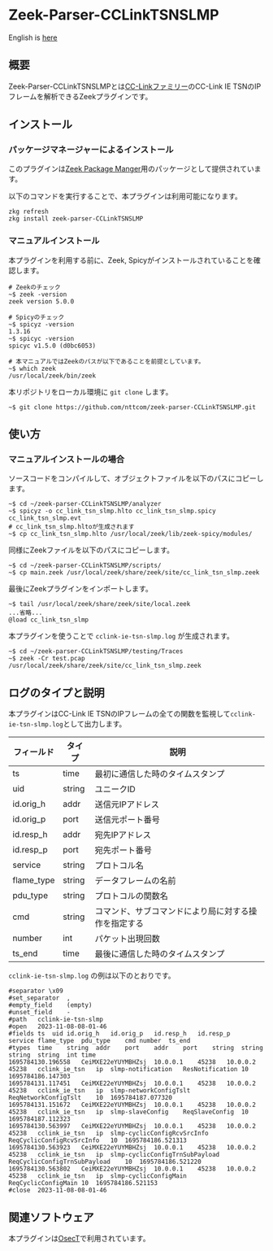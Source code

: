 # Zeek-Parser-CCLinkTSNSLMP

English is [here](https://github.com/nttcom/zeek-parser-CCLinkTSNSLMP/blob/main/README_en.md)

## 概要

Zeek-Parser-CCLinkTSNSLMPとは[CC-Linkファミリー](https://www.cc-link.org/ja/cclink/index.html)のCC-Link IE TSNのIPフレームを解析できるZeekプラグインです。

## インストール

### パッケージマネージャーによるインストール

このプラグインは[Zeek Package Manger](https://docs.zeek.org/projects/package-manager/en/stable/index.html)用のパッケージとして提供されています。

以下のコマンドを実行することで、本プラグインは利用可能になります。
```
zkg refresh
zkg install zeek-parser-CCLinkTSNSLMP
```

### マニュアルインストール

本プラグインを利用する前に、Zeek, Spicyがインストールされていることを確認します。

```
# Zeekのチェック
~$ zeek -version
zeek version 5.0.0

# Spicyのチェック
~$ spicyz -version
1.3.16
~$ spicyc -version
spicyc v1.5.0 (d0bc6053)

# 本マニュアルではZeekのパスが以下であることを前提としています。
~$ which zeek
/usr/local/zeek/bin/zeek
```

本リポジトリをローカル環境に `git clone` します。

```
~$ git clone https://github.com/nttcom/zeek-parser-CCLinkTSNSLMP.git
```

## 使い方

### マニュアルインストールの場合

ソースコードをコンパイルして、オブジェクトファイルを以下のパスにコピーします。

```
~$ cd ~/zeek-parser-CCLinkTSNSLMP/analyzer
~$ spicyz -o cc_link_tsn_slmp.hlto cc_link_tsn_slmp.spicy cc_link_tsn_slmp.evt
# cc_link_tsn_slmp.hltoが生成されます
~$ cp cc_link_tsn_slmp.hlto /usr/local/zeek/lib/zeek-spicy/modules/
```

同様にZeekファイルを以下のパスにコピーします。

```
~$ cd ~/zeek-parser-CCLinkTSNSLMP/scripts/
~$ cp main.zeek /usr/local/zeek/share/zeek/site/cc_link_tsn_slmp.zeek
```

最後にZeekプラグインをインポートします。

```
~$ tail /usr/local/zeek/share/zeek/site/local.zeek
...省略...
@load cc_link_tsn_slmp
```

本プラグインを使うことで `cclink-ie-tsn-slmp.log` が生成されます。

```
~$ cd ~/zeek-parser-CCLinkTSNSLMP/testing/Traces
~$ zeek -Cr test.pcap /usr/local/zeek/share/zeek/site/cc_link_tsn_slmp.zeek
```

## ログのタイプと説明

本プラグインはCC-Link IE TSNのIPフレームの全ての関数を監視して`cclink-ie-tsn-slmp.log`として出力します。

| フィールド | タイプ | 説明 |
| --- | --- | --- |
| ts | time | 最初に通信した時のタイムスタンプ |
| uid | string | ユニークID |
| id.orig_h | addr | 送信元IPアドレス |
| id.orig_p | port | 送信元ポート番号 |
| id.resp_h | addr | 宛先IPアドレス |
| id.resp_p | port | 宛先ポート番号 |
| service | string | プロトコル名 |
| flame_type | string | データフレームの名前 |
| pdu_type | string | プロトコルの関数名 |
| cmd | string | コマンド、サブコマンドにより局に対する操作を指定する |
| number | int | パケット出現回数 |
| ts_end | time | 最後に通信した時のタイムスタンプ |

`cclink-ie-tsn-slmp.log` の例は以下のとおりです。

```
#separator \x09
#set_separator	,
#empty_field	(empty)
#unset_field	-
#path	cclink-ie-tsn-slmp
#open	2023-11-08-08-01-46
#fields	ts	uid	id.orig_h	id.orig_p	id.resp_h	id.resp_p	service	flame_type	pdu_type	cmd	number	ts_end
#types	time	string	addr	port	addr	port	string	string	string	string	int	time
1695784130.196558	CeiMXE22eYUYMBHZsj	10.0.0.1	45238	10.0.0.2	45238	cclink_ie_tsn	ip	slmp-notification	ResNotification	10	1695784186.147303
1695784131.117451	CeiMXE22eYUYMBHZsj	10.0.0.1	45238	10.0.0.2	45238	cclink_ie_tsn	ip	slmp-networkConfigTslt	ReqNetworkConfigTslt	10	1695784187.077320
1695784131.151672	CeiMXE22eYUYMBHZsj	10.0.0.1	45238	10.0.0.2	45238	cclink_ie_tsn	ip	slmp-slaveConfig	ReqSlaveConfig	10	1695784187.112323
1695784130.563997	CeiMXE22eYUYMBHZsj	10.0.0.1	45238	10.0.0.2	45238	cclink_ie_tsn	ip	slmp-cyclicConfigRcvSrcInfo	ReqCyclicConfigRcvSrcInfo	10	1695784186.521313
1695784130.563923	CeiMXE22eYUYMBHZsj	10.0.0.1	45238	10.0.0.2	45238	cclink_ie_tsn	ip	slmp-cyclicConfigTrnSubPayload	ReqCyclicConfigTrnSubPayload	10	1695784186.521220
1695784130.563802	CeiMXE22eYUYMBHZsj	10.0.0.1	45238	10.0.0.2	45238	cclink_ie_tsn	ip	slmp-cyclicConfigMain	ReqCyclicConfigMain	10	1695784186.521153
#close	2023-11-08-08-01-46
```

## 関連ソフトウェア

本プラグインは[OsecT](https://github.com/nttcom/OsecT)で利用されています。
